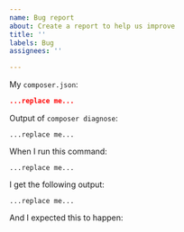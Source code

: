 ```yaml
---
name: Bug report
about: Create a report to help us improve
title: ''
labels: Bug
assignees: ''

---
```


My `composer.json`:

```json
...replace me...
```

Output of `composer diagnose`:

```
...replace me...
```

When I run this command: <!-- run it with `-vvv` added to it ideally to get full debug output -->

```
...replace me...
```

I get the following output: <!-- FULL OUTPUT please, not just what you think is relevant -->

```
...replace me...
```

And I expected this to happen:
